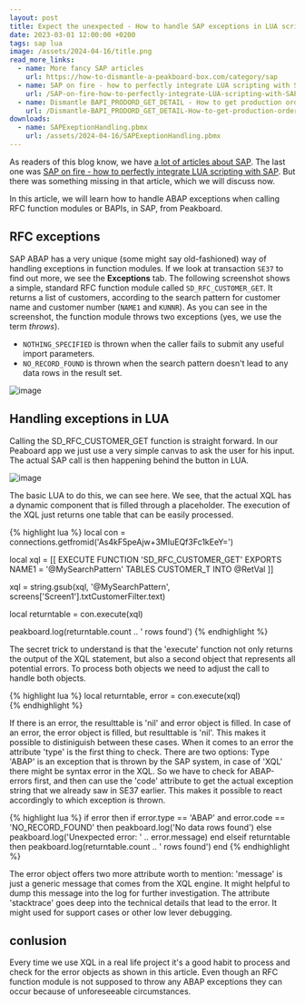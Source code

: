 ```yaml
---
layout: post
title: Expect the unexpected - How to handle SAP exceptions in LUA scripting
date: 2023-03-01 12:00:00 +0200
tags: sap lua
image: /assets/2024-04-16/title.png
read_more_links:
  - name: More fancy SAP articles
    url: https://how-to-dismantle-a-peakboard-box.com/category/sap
  - name: SAP on fire - how to perfectly integrate LUA scripting with SAP
    url: /SAP-on-fire-how-to-perfectly-integrate-LUA-scripting-with-SAP.html
  - name: Dismantle BAPI_PRODORD_GET_DETAIL - How to get production order details from SAP
    url: /Dismantle-BAPI_PRODORD_GET_DETAIL-How-to-get-production-order-details-from-SAP.html
downloads:
  - name: SAPExeptionHandling.pbmx
    url: /assets/2024-04-16/SAPExeptionHandling.pbmx
---
```

As readers of this blog know, we have [a lot of articles about SAP](https://how-to-dismantle-a-peakboard-box.com/category/sap). The last one was [SAP on fire - how to perfectly integrate LUA scripting with SAP](/SAP-on-fire-how-to-perfectly-integrate-LUA-scripting-with-SAP.html). But there was something missing in that article, which we will discuss now.

In this article, we will learn how to handle ABAP exceptions when calling RFC function modules or BAPIs, in SAP, from Peakboard.
 
## RFC exceptions

SAP ABAP has a very unique (some might say old-fashioned) way of handling exceptions in function modules. If we look at transaction `SE37` to find out more, we see the **Exceptions** tab. The following screenshot shows a simple, standard RFC function module called `SD_RFC_CUSTOMER_GET`. It returns a list of customers, according to the search pattern for customer name and customer number (`NAME1` and `KUNNR`). As you can see in the screenshot, the function module throws two exceptions (yes, we use the term *throws*). 

* `NOTHING_SPECIFIED` is thrown when the caller fails to submit any useful import parameters.
* `NO_RECORD_FOUND` is thrown when the search pattern doesn't lead to any data rows in the result set.

![image](/assets/2024-04-16/010.png)

## Handling exceptions in LUA

Calling the SD_RFC_CUSTOMER_GET function is straight forward. In our Peaboard app we just use a very simple canvas to ask the user for his input. The actual SAP call is then happening behind the button in LUA.

![image](/assets/2024-04-16/020.png)

The basic LUA to do this, we can see here. We see, that the actual XQL has a dynamic component that is filled through a placeholder. The execution of the XQL just returns one table that can be easily processed.

{% highlight lua %}
local con = connections.getfromid('As4kF5peAjw+3MIuEQf3Fc1kEeY=')

local xql = [[
EXECUTE FUNCTION 'SD_RFC_CUSTOMER_GET'
  EXPORTS
    NAME1   = '@MySearchPattern'
   TABLES
      CUSTOMER_T INTO @RetVal
  ]]
  
xql = string.gsub(xql, '@MySearchPattern', screens['Screen1'].txtCustomerFilter.text)

local returntable = con.execute(xql)  

peakboard.log(returntable.count .. ' rows found')
{% endhighlight %}

The secret trick to understand is that the 'execute' function not only returns the output of the XQL statement, but also a second object that represents all potential errors. To process both objects we need to adjust the call to handle both objects. 

{% highlight lua %}
local returntable, error = con.execute(xql)  
{% endhighlight %}

If there is an error, the resulttable is 'nil' and error object is filled. In case of an error, the error object is filled, but resulttable is 'nil'.
This makes it possible to distiniguish between these cases. When it comes to an error the attribute 'type' is the first thing to check. There are two options: Type 'ABAP' is an exception that is thrown by the SAP system, in case of 'XQL' there might be syntax error in the XQL. So we have to check for ABAP-errors first, and then can use the 'code' attribute to get the actual exception string that we already saw in SE37 earlier. This makes it possible to react accordingly to which exception is thrown.

{% highlight lua %}
if error then
 if error.type == 'ABAP' and error.code == 'NO_RECORD_FOUND' then
 	peakboard.log('No data rows found')
 else
    peakboard.log('Unexpected error: ' .. error.message)
 end
elseif returntable then
   peakboard.log(returntable.count .. ' rows found')
end
{% endhighlight %}

The error object offers two more attribute worth to mention: 'message' is just a generic message that comes from the XQL engine. It might helpful to dump this message into the log for further investigation. The attribute 'stacktrace' goes deep into the technical details that lead to the error. It might used for support cases or other low lever debugging.

## conlusion

Every time we use XQL in a real life project it's a good habit to process and check for the error objects as shown in this article. Even though an RFC function module is not supposed to throw any ABAP exceptions they can occur because of unforeseeable circumstances.


